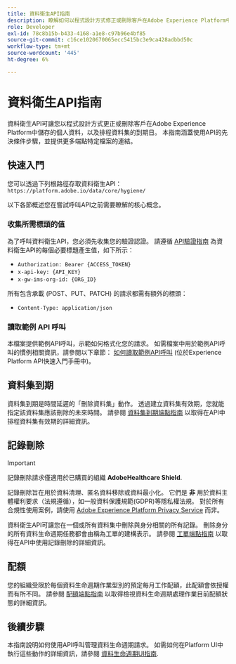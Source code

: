 ```yaml
---
title: 資料衛生API指南
description: 瞭解如何以程式設計方式修正或刪除客戶在Adobe Experience Platform中儲存的個人資料。
role: Developer
exl-id: 78c8b15b-b433-4168-a1e8-c97b96e4bf85
source-git-commit: c16ce1020670065ecc5415bc3e9ca428adbbd50c
workflow-type: tm+mt
source-wordcount: '445'
ht-degree: 6%

---
```


# 資料衛生API指南

資料衛生API可讓您以程式設計方式更正或刪除客戶在Adobe Experience Platform中儲存的個人資料，以及排程資料集的到期日。 本指南涵蓋使用API的先決條件步驟，並提供更多端點特定檔案的連結。

## 快速入門

您可以透過下列根路徑存取資料衛生API： `https://platform.adobe.io/data/core/hygiene/`

以下各節概述您在嘗試呼叫API之前需要瞭解的核心概念。

### 收集所需標頭的值

為了呼叫資料衛生API，您必須先收集您的驗證認證。 請遵循 [API驗證指南](../../landing/api-authentication.md) 為資料衛生API的每個必要標題產生值，如下所示：

* `Authorization: Bearer {ACCESS_TOKEN}`
* `x-api-key: {API_KEY}`
* `x-gw-ims-org-id: {ORG_ID}`

所有包含承載 (POST、PUT、PATCH) 的請求都需有額外的標頭：

* `Content-Type: application/json`

### 讀取範例 API 呼叫

本檔案提供範例API呼叫，示範如何格式化您的請求。 如需檔案中用於範例API呼叫的慣例相關資訊，請參閱以下章節： [如何讀取範例API呼叫](../../landing/api-guide.md#sample-api) (位於Experience Platform API快速入門手冊中)。

## 資料集到期

資料集到期是時間延遲的「刪除資料集」動作。 透過建立資料集有效期，您就能指定該資料集應該刪除的未來時間。 請參閱 [資料集到期端點指南](./dataset-expiration.md) 以取得在API中排程資料集有效期的詳細資訊。

## 記錄刪除

>[!IMPORTANT]
>
>記錄刪除請求僅適用於已購買的組織 **AdobeHealthcare Shield**.
>
>
>記錄刪除旨在用於資料清理、匿名資料移除或資料最小化。 它們是 **非** 用於資料主體權利要求（法規遵循），如一般資料保護規範(GDPR)等隱私權法規。 對於所有合規性使用案例，請使用 [Adobe Experience Platform Privacy Service](../../privacy-service/home.md) 而非。

資料衛生API可讓您在一個或所有資料集中刪除與身分相關的所有記錄。 刪除身分的所有資料生命週期任務都會由稱為工單的建構表示。 請參閱 [工單端點指南](./workorder.md) 以取得在API中使用記錄刪除的詳細資訊。

## 配額

您的組織受限於每個資料生命週期作業型別的預定每月工作配額，此配額會依授權而有所不同。 請參閱 [配額端點指南](./quota.md) 以取得檢視資料生命週期處理作業目前配額狀態的詳細資訊。

## 後續步驟

本指南說明如何使用API呼叫管理資料生命週期請求。 如需如何在Platform UI中執行這些動作的詳細資訊，請參閱 [資料生命週期UI指南](../ui/overview.md).
